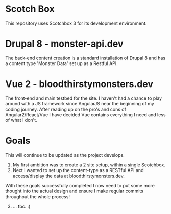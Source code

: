 
# Scotch Box

This repository uses Scotchbox 3 for its development environment.

# Drupal 8 - monster-api.dev

The back-end content creation is a standard installation of Drupal 8 
and has a content type 'Monster Data' set up as a Restful API.

# Vue 2 - bloodthirstymonsters.dev

The front-end and main testbed for the site.  I haven't had a chance to play around with 
a JS framework since AngularJS near the beginning of my coding journey.  After reading up on the pro's
and cons of Angular2/React/Vue I have decided Vue contains everything I need and less of what I don't.

# Goals

This will continue to be updated as the project develops.
 
1. My first ambition was to create a 2 site setup, within a single Scotchbox.
2. Next I wanted to set up the content-type as a RESTful API and access/display the data at bloodthirstymonsters.dev.

With these goals successfully completed I now need to put some more thought into the actual design and ensure I
make regular commits throughout the whole process!

3. ... tbc. :)
